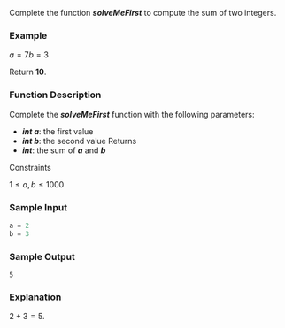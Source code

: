 Complete the function ***solveMeFirst***  to compute the sum of two integers.

### Example
$a = 7 b = 3$

Return **10**.

### Function Description

Complete the ***solveMeFirst*** function with the following parameters:

- ***int a***: the first value
- ***int b***: the second value
Returns
- ***int***: the sum of ***a*** and ***b*** 

Constraints

$1 \leq a, b \leq 1000$

### Sample Input

```c++
a = 2
b = 3
```

### Sample Output

`5`

### Explanation

$2 + 3 = 5$.